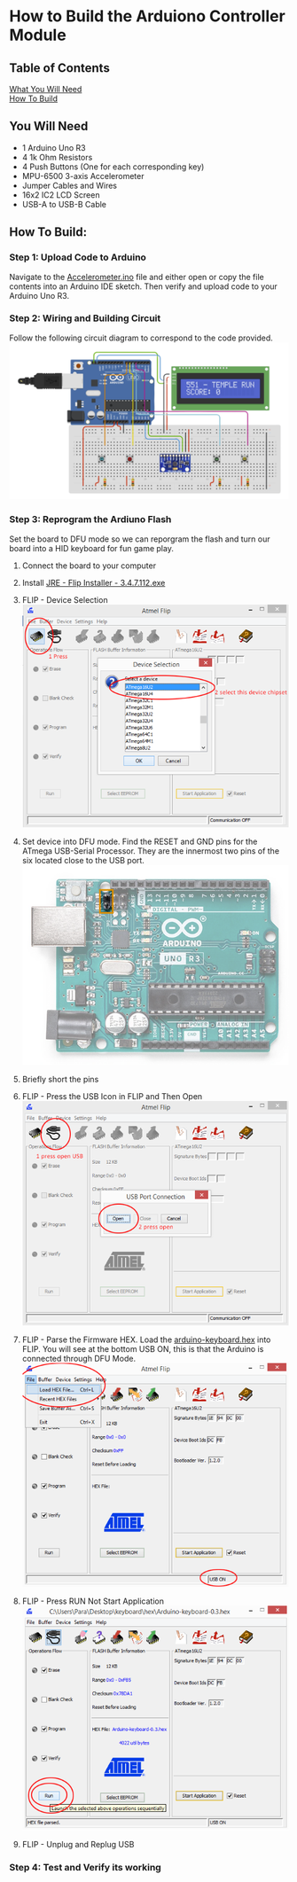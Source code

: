 # How to Build the Arduiono Controller Module 

## Table of Contents
[What You Will Need](#what-you-will-need)   
[How To Build](#how-to-build)   

## You Will Need
- 1 Arduino Uno R3
- 4 1k Ohm Resistors
- 4 Push Buttons (One for each corresponding key)
- MPU-6500 3-axis Accelerometer
- Jumper Cables and Wires
- 16x2 IC2 LCD Screen
- USB-A to USB-B Cable

  
## How To Build:

### Step 1: Upload Code to Arduino 
Navigate to the [Accelerometer.ino](https://github.com/llorenzana/EC551-Temple-Run/blob/8a84291142ff35abf7595b5615e374538308de70/sources/Lea/Arduino/Accelerometer.ino) file and either open or copy the file contents into an Arduino IDE sketch. Then verify and upload code to your Arduino Uno R3. 

### Step 2: Wiring and Building Circuit 
Follow the following circuit diagram to correspond to the code provided. 
![Circuit](https://github.com/llorenzana/EC551-Temple-Run/blob/56d7308af50fffbdbf072b26f358737b1a4a0ee0/sources/Lea/Arduino/images/Circuit.png) 

### Step 3: Reprogram the Ardiuno Flash 
Set the board to DFU mode so we can reporgram the flash and turn our board into a HID keyboard for fun game play. 
1. Connect the board to your computer
2. Install [JRE - Flip Installer - 3.4.7.112.exe](https://www.microchip.com/en-us/development-tool/flip)
3. FLIP - Device Selection   
![FLIP](https://github.com/llorenzana/EC551-Temple-Run/blob/37d0f9fdfa7a836b4893acfc67ec822981734b63/sources/Lea/Arduino/images/Flip%20chip%20selection.png)

4. Set device into DFU mode. Find the RESET and GND pins for the ATmega USB-Serial Processor. They are the innermost two pins of the six located close to the USB port.
![DFU](https://github.com/llorenzana/EC551-Temple-Run/blob/56d7308af50fffbdbf072b26f358737b1a4a0ee0/sources/Lea/Arduino/images/UNO-DFU-reset-pins.png)

5.  Briefly short the pins
6.  FLIP - Press the USB Icon in FLIP and Then Open
![USB Select](https://github.com/llorenzana/EC551-Temple-Run/blob/37d0f9fdfa7a836b4893acfc67ec822981734b63/sources/Lea/Arduino/images/open%20USB%20port.png)

7.  FLIP - Parse the Firmware HEX. Load the [arduino-keyboard.hex](https://github.com/llorenzana/EC551-Temple-Run/blob/37d0f9fdfa7a836b4893acfc67ec822981734b63/sources/Lea/Arduino/HEX/Arduino-keyboard-0.3.hex) into FLIP. You will see at the bottom USB ON, this is that the Arduino is connected through DFU Mode.
![Hex](https://github.com/llorenzana/EC551-Temple-Run/blob/37d0f9fdfa7a836b4893acfc67ec822981734b63/sources/Lea/Arduino/images/load%20HEX%20file.png)
 
8.  FLIP - Press RUN Not Start Application
![Run](https://github.com/llorenzana/EC551-Temple-Run/blob/37d0f9fdfa7a836b4893acfc67ec822981734b63/sources/Lea/Arduino/images/Run.png)

9. FLIP - Unplug and Replug USB

### Step 4: Test and Verify its working


